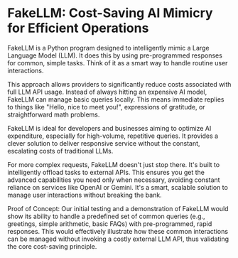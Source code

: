 # FakeLLM: Cost-Saving AI Mimicry for Efficient Operations
FakeLLM is a Python program designed to intelligently mimic a Large Language Model (LLM). It does this by using pre-programmed responses for common, simple tasks. Think of it as a smart way to handle routine user interactions.

This approach allows providers to significantly reduce costs associated with full LLM API usage. Instead of always hitting an expensive AI model, FakeLLM can manage basic queries locally. This means immediate replies to things like "Hello, nice to meet you!", expressions of gratitude, or straightforward math problems.

FakeLLM is ideal for developers and businesses aiming to optimize AI expenditure, especially for high-volume, repetitive queries. It provides a clever solution to deliver responsive service without the constant, escalating costs of traditional LLMs.

For more complex requests, FakeLLM doesn't just stop there. It's built to intelligently offload tasks to external APIs. This ensures you get the advanced capabilities you need only when necessary, avoiding constant reliance on services like OpenAI or Gemini. It's a smart, scalable solution to manage user interactions without breaking the bank.

Proof of Concept: Our initial testing and a demonstration of FakeLLM would show its ability to handle a predefined set of common queries (e.g., greetings, simple arithmetic, basic FAQs) with pre-programmed, rapid responses. This would effectively illustrate how these common interactions can be managed without invoking a costly external LLM API, thus validating the core cost-saving principle.
